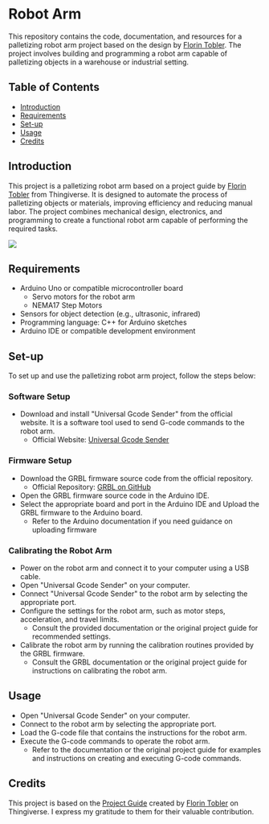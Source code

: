 # Robot Arm 

This repository contains the code, documentation, and resources for a palletizing robot arm project based on the design by [Florin Tobler](https://www.thingiverse.com/thing:1718984?collect). The project involves building and programming a robot arm capable of palletizing objects in a warehouse or industrial setting.

## Table of Contents

- [Introduction](#introduction)
- [Requirements](#requirements)
- [Set-up](#set-up)
- [Usage](#usage)
- [Credits](#credits)


## Introduction

This project is a palletizing robot arm based on a project guide by [Florin Tobler](https://www.thingiverse.com/thing:1718984?collect) from Thingiverse. It is designed to automate the process of palletizing objects or materials, improving efficiency and reducing manual labor. The project combines mechanical design, electronics, and programming to create a functional robot arm capable of performing the required tasks.

![](RoboArm/Photos/10.jpg)

## Requirements

- Arduino Uno or compatible microcontroller board
  - Servo motors for the robot arm
  - NEMA17 Step Motors
- Sensors for object detection (e.g., ultrasonic, infrared)
- Programming language: C++ for Arduino sketches
- Arduino IDE or compatible development environment

## Set-up

To set up and use the palletizing robot arm project, follow the steps below:

### Software Setup

- Download and install "Universal Gcode Sender" from the official website. It is a software tool used to send G-code commands to the robot arm.
  - Official Website: [Universal Gcode Sender](https://universalgcodesender.com/)

### Firmware Setup

- Download the GRBL firmware source code from the official repository.
  - Official Repository: [GRBL on GitHub](https://github.com/grbl/grbl)
- Open the GRBL firmware source code in the Arduino IDE.
- Select the appropriate board and port in the Arduino IDE and Upload the GRBL firmware to the Arduino board.
  - Refer to the Arduino documentation if you need guidance on uploading firmware

### Calibrating the Robot Arm

- Power on the robot arm and connect it to your computer using a USB cable.
- Open "Universal Gcode Sender" on your computer.
- Connect "Universal Gcode Sender" to the robot arm by selecting the appropriate port.
- Configure the settings for the robot arm, such as motor steps, acceleration, and travel limits.
  - Consult the provided documentation or the original project guide for recommended settings.
- Calibrate the robot arm by running the calibration routines provided by the GRBL firmware.
  - Consult the GRBL documentation or the original project guide for instructions on calibrating the robot arm.

## Usage

- Open "Universal Gcode Sender" on your computer.
- Connect to the robot arm by selecting the appropriate port.
- Load the G-code file that contains the instructions for the robot arm.
- Execute the G-code commands to operate the robot arm.
  - Refer to the documentation or the original project guide for examples and instructions on creating and executing G-code commands.

## Credits

This project is based on the [Project Guide](provide_link_to_original_guide) created by [Florin Tobler](https://github.com/ftobler) on Thingiverse. I express my gratitude to them for their valuable contribution.
